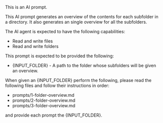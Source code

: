 This is an AI prompt. 

This AI prompt generates an overview of the contents for each subfolder in a directory. It also generates an single overview for all the subfolders.

The AI agent is expected to have the following capabilities:

- Read and write files
- Read and write folders

This prompt is expected to be provided the following:

- {INPUT_FOLDER} - A path to the folder whose subfolders will be given an overview. 

When given an {INPUT_FOLDER} perform the following, please read the following files and follow their instructions in order:

- prompts/1-folder-overview.md
- prompts/2-folder-overview.md
- prompts/3-folder-overview.md

and provide each prompt the {INPUT_FOLDER}.
